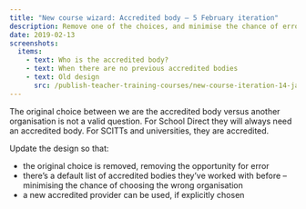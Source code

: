 ```yaml
---
title: "New course wizard: Accredited body – 5 February iteration"
description: Remove one of the choices, and minimise the chance of error.
date: 2019-02-13
screenshots:
  items:
    - text: Who is the accredited body?
    - text: When there are no previous accredited bodies
    - text: Old design
      src: /publish-teacher-training-courses/new-course-iteration-14-jan/who-is-the-accredited-body.png
---
```


The original choice between we are the accredited body versus another organisation is not a valid question. For School Direct they will always need an accredited body. For SCITTs and universities, they are accredited.

Update the design so that:

* the original choice is removed, removing the opportunity for error
* there’s a default list of accredited bodies they’ve worked with before – minimising the chance of choosing the wrong organisation
* a new accredited provider can be used, if explicitly chosen
